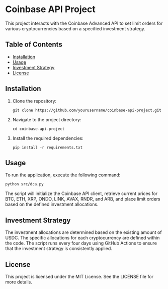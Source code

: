# Coinbase API Project

This project interacts with the Coinbase Advanced API to set limit orders for various cryptocurrencies based on a specified investment strategy.

## Table of Contents

- [Installation](#installation)
- [Usage](#usage)
- [Investment Strategy](#investment-strategy)
- [License](#license)

## Installation

1. Clone the repository:
   ```
   git clone https://github.com/yourusername/coinbase-api-project.git
   ```
2. Navigate to the project directory:
   ```
   cd coinbase-api-project
   ```
3. Install the required dependencies:
   ```
   pip install -r requirements.txt
   ```

## Usage

To run the application, execute the following command:
```
python src/dca.py
```

The script will initialize the Coinbase API client, retrieve current prices for BTC, ETH, XRP, ONDO, LINK, AVAX, RNDR, and ARB, and place limit orders based on the defined investment allocations.

## Investment Strategy

The investment allocations are determined based on the existing amount of USDC. The specific allocations for each cryptocurrency are defined within the code. The script runs every four days using GitHub Actions to ensure that the investment strategy is consistently applied.

## License

This project is licensed under the MIT License. See the LICENSE file for more details.